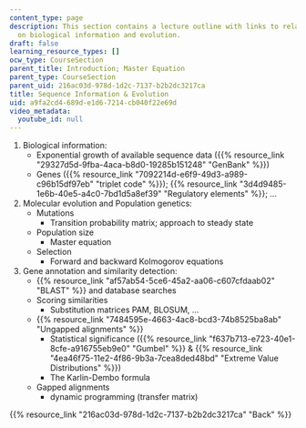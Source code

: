 ```yaml
---
content_type: page
description: This section contains a lecture outline with links to related materials
  on biological information and evolution.
draft: false
learning_resource_types: []
ocw_type: CourseSection
parent_title: Introduction; Master Equation
parent_type: CourseSection
parent_uid: 216ac03d-978d-1d2c-7137-b2b2dc3217ca
title: Sequence Information & Evolution
uid: a9fa2cd4-689d-e1d6-7214-cb040f22e69d
video_metadata:
  youtube_id: null
---
```

1. Biological information:
    - Exponential growth of available sequence data ({{% resource_link "29327d5d-9fba-4aca-b8d0-19285b151248" "GenBank" %}})
    - Genes ({{% resource_link "7092214d-e6f9-49d3-a989-c96b15df97eb" "triplet code" %}}); {{% resource_link "3d4d9485-1e6b-40e5-a4c0-7bd1d5a8ef39" "Regulatory elements" %}}; …
2. Molecular evolution and Population genetics:
    - Mutations
        - Transition probability matrix; approach to steady state
    - Population size
        - Master equation
    - Selection
        - Forward and backward Kolmogorov equations
3. Gene annotation and similarity detection:
    - {{% resource_link "af57ab54-5ce6-45a2-aa06-c607cfdaab02" "BLAST" %}} and database searches
    - Scoring similarities
        - Substitution matrices PAM, BLOSUM, …
    - {{% resource_link "7484595e-4663-4ac8-bcd3-74b8525ba8ab" "Ungapped alignments" %}}
        - Statistical significance ({{% resource_link "f637b713-e723-40e1-8cfe-a916755eb9e0" "Gumbel" %}} & {{% resource_link "4ea46f75-11e2-4f86-9b3a-7cea8ded48bd" "Extreme Value Distributions" %}})
        - The Karlin-Dembo formula
    - Gapped alignments
        - dynamic programming (transfer matrix)

{{% resource_link "216ac03d-978d-1d2c-7137-b2b2dc3217ca" "Back" %}}